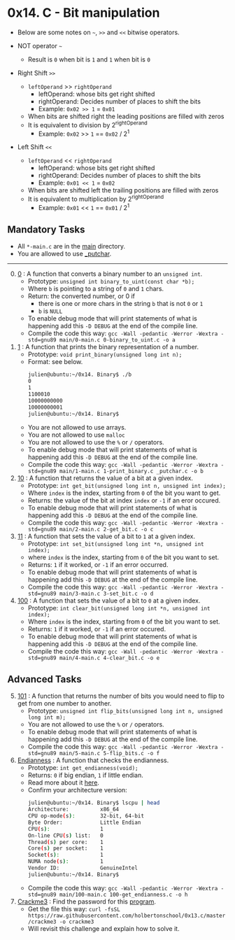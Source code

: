 # 0x14. C - Bit manipulation 

- Below are some notes on `~`, `>>` and `<<` bitwise operators.

- NOT operator `~`
	- Result is `0` when bit is `1` and `1` when bit is `0`

- Right Shift `>>`
	- `leftOperand` >> `rightOperand`
		- leftOperand: whose bits get right shifted
		- rightOperand: Decides number of places to shift the bits
		- Example: `0x02 >> 1` = `0x01`
	- When bits are shifted right the leading positions are filled with zeros
	- It is equivalent to division by 2<sup>rightOperand</sup>
		- Example: `0x02` >> `1` == `0x02` / 2<sup>1</sup>

- Left Shift `<<`
	- `leftOperand` << `rightOperand`
		- leftOperand: whose bits get right shifted
		- rightOperand: Decides number of places to shift the bits
		- Example: `0x01 << 1` = `0x02`
	- When bits are shifted left the trailing positions are filled with zeros
	- It is equivalent to multiplication by 2<sup>rightOperand</sup>
		- Example: `0x01` << `1` == `0x01` / 2<sup>1</sup>

## Mandatory Tasks

- All `*-main.c` are in the [main](./main) directory.
- You are allowed to use [_putchar](https://github.com/alx-tools/_putchar.c/blob/master/_putchar.c).
---

0. [0](./0-binary_to_uint.c) : A function that converts a binary number to an `unsigned int`.
	- Prototype: `unsigned int binary_to_uint(const char *b);`
	- Where `b` is pointing to a string of `0` and `1` chars.
	- Return: the converted number, or 0 if
		- there is one or more chars in the string `b` that is not `0` or `1`
		- `b` is `NULL`
	- To enable debug mode that will print statements of what is happening add this `-D DEBUG` at the end of the compile line.
	- Compile the code this way: `gcc -Wall -pedantic -Werror -Wextra -std=gnu89 main/0-main.c 0-binary_to_uint.c -o a`
1. [1](./1-print_binary.c) : A function that prints the binary representation of a number.
	- Prototype: `void print_binary(unsigned long int n);`
	- Format: see below.
		```sh
		julien@ubuntu:~/0x14. Binary$ ./b 
		0
		1
		1100010
		10000000000
		10000000001
		julien@ubuntu:~/0x14. Binary$
		```
	- You are not allowed to use arrays.
	- You are not allowed to use `malloc`
	- You are not allowed to use the `%` or `/` operators.
	- To enable debug mode that will print statements of what is happening add this `-D DEBUG` at the end of the compile line.
	- Compile the code this way: `gcc -Wall -pedantic -Werror -Wextra -std=gnu89 main/1-main.c 1-print_binary.c _putchar.c -o b`
2. [10](./2-get_bit.c) : A function that returns the value of a bit at a given index.
	- Prototype: `int get_bit(unsigned long int n, unsigned int index);`
	- Where `index` is the index, starting from `0` of the bit you want to get.
	- Returns: the value of the bit at index `index` or `-1` if an eror occured.
	- To enable debug mode that will print statements of what is happening add this `-D DEBUG` at the end of the compile line.
	- Compile the code this way: `gcc -Wall -pedantic -Werror -Wextra -std=gnu89 main/2-main.c 2-get_bit.c -o c`
3. [11](./3-set_bit.c) : A function that sets the value of a bit to `1` at a given index.
	- Prototype: `int set_bit(unsigned long int *n, unsigned int index);`
	- where `index` is the index, starting from `0` of the bit you want to set.
	- Returns: `1` if it worked, or `-1` if an error occurred.
	- To enable debug mode that will print statements of what is happening add this `-D DEBUG` at the end of the compile line.
	- Compile the code this way: `gcc -Wall -pedantic -Werror -Wextra -std=gnu89 main/3-main.c 3-set_bit.c -o d`
4. [100](./4-clear_bit.c) : A function that sets the value of a bit to `0` at a given index.
	- Prototype: `int clear_bit(unsigned long int *n, unsigned int index);`
	- Where `index` is the index, starting from `0` of the bit you want to set.
	- Returns: `1` if it worked, or `-1` if an error occured.
	- To enable debug mode that will print statements of what is happening add this `-D DEBUG` at the end of the compile line.
	- Compile the code this way: `gcc -Wall -pedantic -Werror -Wextra -std=gnu89 main/4-main.c 4-clear_bit.c -o e`

## Advanced Tasks

5. [101](./5-flip_bits.c) : A function that returns the number of bits you would need to flip to get from one number to another.
	- Prototype: `unsigned int flip_bits(unsigned long int n, unsigned long int m);`
	- You are not allowed to use the `%` or `/` operators.
	- To enable debug mode that will print statements of what is happening add this `-D DEBUG` at the end of the compile line.
	- Compile the code this way: `gcc -Wall -pedantic -Werror -Wextra -std=gnu89 main/5-main.c 5-flip_bits.c -o f`
6. [Endianness](./100-get_endianness.c) : A function that checks the endianness.
	- Prototype: `int get_endianness(void);`
	- Returns: `0` if big endian, `1` if little endian.
	- Read more about it [here](https://cs-fundamentals.com/tech-interview/c/c-program-to-check-little-and-big-endian-architecture).
	- Confirm your architecture version:
		```sh
		julien@ubuntu:~/0x14. Binary$ lscpu | head
		Architecture:          x86_64
		CPU op-mode(s):        32-bit, 64-bit
		Byte Order:            Little Endian
		CPU(s):                1
		On-line CPU(s) list:   0
		Thread(s) per core:    1
		Core(s) per socket:    1
		Socket(s):             1
		NUMA node(s):          1
		Vendor ID:             GenuineIntel
		julien@ubuntu:~/0x14. Binary$
		```
	- Compile the code this way: `gcc -Wall -pedantic -Werror -Wextra -std=gnu89 main/100-main.c 100-get_endianness.c -o h`
7. [Crackme3](./101-password) : Find the password for this [program](https://github.com/alx-tools/0x13.c/blob/master/crackme3).
	- Get the file this way: `curl -fsSL https://raw.githubusercontent.com/holbertonschool/0x13.c/master/crackme3 -o crackme3`
	- Will revisit this challenge and explain how to solve it.
